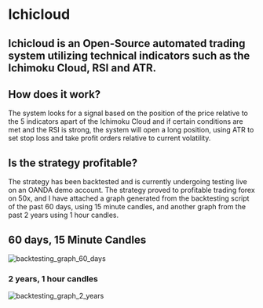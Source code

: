 # Ichicloud

## Ichicloud is an Open-Source automated trading system utilizing technical indicators such as the Ichimoku Cloud, RSI and ATR.

## How does it work?
The system looks for a signal based on the position of the price relative to the 5 indicators apart of the Ichimoku Cloud and if certain conditions are met and the RSI is strong, the system will open a long position, using ATR to set stop loss and take profit orders relative to current volatility.

## Is the strategy profitable?
The strategy has been backtested and is currently undergoing testing live on an OANDA demo account. The strategy proved to profitable trading forex on 50x, and I have attached a graph generated from the backtesting script of the past 60 days, using 15 minute candles, and another graph from the past 2 years using 1 hour candles.

## 60 days, 15 Minute Candles
![backtesting_graph_60_days](https://user-images.githubusercontent.com/95507083/193339538-3aec8a22-a74e-479a-8ea3-92fa260612bf.png)

### 2 years, 1 hour candles
![backtesting_graph_2_years](https://user-images.githubusercontent.com/95507083/193339712-9a0cc183-6bbf-41e0-b08f-d34a37e15e8b.png)
